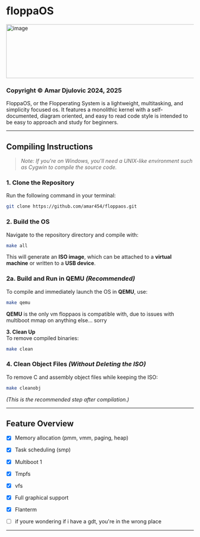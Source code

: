 
# **floppaOS**  

<img width="1011" height="145" alt="image" src="https://github.com/user-attachments/assets/7b9eacfb-147e-490f-ab99-579e631d7ba6" />

### **Copyright © Amar Djulovic 2024, 2025**  

FloppaOS, or the Flopperating System is a lightweight, multitasking, and simplicity focused os.
It features a monolithic kernel with a self-documented, diagram oriented, and easy to read code style
is intended to be easy to approach and study for beginners. 
 
---

## **Compiling Instructions**  

> *Note: If you're on Windows, you'll need a UNIX-like environment such as Cygwin to compile the source code.*  

### **1. Clone the Repository**  
Run the following command in your terminal:  
```bash
git clone https://github.com/amar454/floppaos.git
```

### **2. Build the OS**  
Navigate to the repository directory and compile with:  
```bash
make all
```  
This will generate an **ISO image**, which can be attached to a **virtual machine** or written to a **USB device**.  

### **2a. Build and Run in QEMU** *(Recommended)*  
To compile and immediately launch the OS in **QEMU**, use:  
```bash
make qemu
```  
**QEMU** is the only vm floppaos is compatible with, due to issues with multiboot mmap on anything else... sorry

**3. Clean Up**  
To remove compiled binaries:  
```bash
make clean
```  

### **4. Clean Object Files** *(Without Deleting the ISO)*  
To remove C and assembly object files while keeping the ISO:  
```bash
make cleanobj
```  
*(This is the recommended step after compilation.)*  

---

## **Feature Overview**  

- [x] Memory allocation (pmm, vmm, paging, heap)
- [x] Task scheduling (smp) 
- [x] Multiboot 1   
- [x] Tmpfs 
- [x] vfs
- [x] Full graphical support 
- [x] Flanterm 

- [ ] if youre wondering if i have a gdt, you're in the wrong place

---

